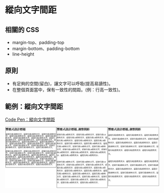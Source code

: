 # 縱向文字間距

## 相關的 CSS

* margin-top、padding-top
* margin-bottom、padding-bottom
* line-height

## 原則

* 有足夠的空間\(留白\)，讓文字可以呼吸\(提高易讀性\)。
* 在整個頁面當中，保有一致性的間距。\(例：行高一致性\)。

## 範例：縱向文字間距

[Code Pen：縱向文字間距](https://codepen.io/carlos411/pen/gNJmJd)

![&#x7E31;&#x5411;&#x6587;&#x5B57;&#x9593;&#x8DDD;&#x5DEE;&#x7570;](../../.gitbook/assets/line_spacing.png)



